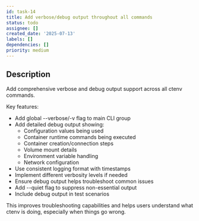 ```yaml
---
id: task-14
title: Add verbose/debug output throughout all commands
status: todo
assignee: []
created_date: '2025-07-13'
labels: []
dependencies: []
priority: medium
---
```


## Description

Add comprehensive verbose and debug output support across all ctenv commands.

Key features:
- Add global --verbose/-v flag to main CLI group
- Add detailed debug output showing:
  - Configuration values being used
  - Container runtime commands being executed
  - Container creation/connection steps
  - Volume mount details
  - Environment variable handling
  - Network configuration
- Use consistent logging format with timestamps
- Implement different verbosity levels if needed
- Ensure debug output helps troubleshoot common issues
- Add --quiet flag to suppress non-essential output
- Include debug output in test scenarios

This improves troubleshooting capabilities and helps users understand what ctenv is doing, especially when things go wrong.
